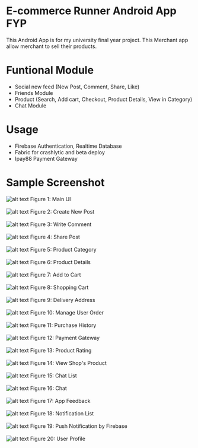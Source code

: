 # E-commerce Runner Android App FYP
This Android App is for my university final year project. This Merchant app allow merchant to sell their products.

# Funtional Module
- Social new feed (New Post, Comment, Share, Like)
- Friends Module
- Product (Search, Add cart, Checkout, Product Details, View in Category)
- Chat Module

# Usage
- Firebase Authentication, Realtime Database 
- Fabric for crashlytic and beta deploy
- Ipay88 Payment Gateway

# Sample Screenshot

![alt text](https://s15.postimg.cc/7vziy1ivf/home_social_post.jpg) Figure 1: Main UI  </br></br>
![alt text](https://s15.postimg.cc/88qx4atgb/post.jpg) Figure 2: Create New Post</br></br>
![alt text](https://s15.postimg.cc/gr0d8kfdn/comment.jpg) Figure 3: Write Comment</br></br>
![alt text](https://s15.postimg.cc/jxuws9zuj/share.jpg) Figure 4: Share Post</br></br>
![alt text](https://s15.postimg.cc/646k344nf/category_page.jpg) Figure 5: Product Category</br></br>
![alt text](https://s15.postimg.cc/h3rreuktn/product_detail.jpg) Figure 6:  Product Details</br></br>
![alt text](https://s15.postimg.cc/mf6nzetzv/add_to_cart.jpg) Figure 7: Add to Cart</br></br>
![alt text](https://s15.postimg.cc/ivkq9rrbv/shopping_cart.jpg) Figure 8: Shopping Cart</br></br>
![alt text](https://s15.postimg.cc/qobe1ls4b/delivery_address.jpg) Figure 9: Delivery Address</br></br>
![alt text](https://s15.postimg.cc/yh21tpnuj/user_manage_order.jpg) Figure 10: Manage User Order</br></br>
![alt text](https://s15.postimg.cc/e9om1ag1n/history.jpg) Figure 11: Purchase History</br></br>
![alt text](https://s15.postimg.cc/adba5dnd7/payment.jpg) Figure 12: Payment Gateway</br></br>
![alt text](https://s15.postimg.cc/mf6nzjz6j/rating.jpg) Figure 13: Product Rating</br></br>
![alt text](https://s15.postimg.cc/o6zmuifzf/view_shop.jpg) Figure 14: View Shop's Product</br></br>
![alt text](https://s15.postimg.cc/ez7edme0b/chat_list.jpg) Figure 15: Chat List</br></br>
![alt text](https://s15.postimg.cc/nhguhys8r/chat_module.jpg) Figure 16: Chat</br></br>
![alt text](https://s15.postimg.cc/jl3ilzuej/feedback.jpg) Figure 17: App Feedback</br></br>
![alt text](https://s15.postimg.cc/ge8z2e4tn/notification_list.jpg) Figure 18: Notification List</br></br>
![alt text](https://s15.postimg.cc/rqlkk6l8b/notification.png) Figure 19: Push Notification by Firebase</br></br>
![alt text](https://s15.postimg.cc/7j84rzax7/user_profile.jpg) Figure 20: User Profile</br></br>

